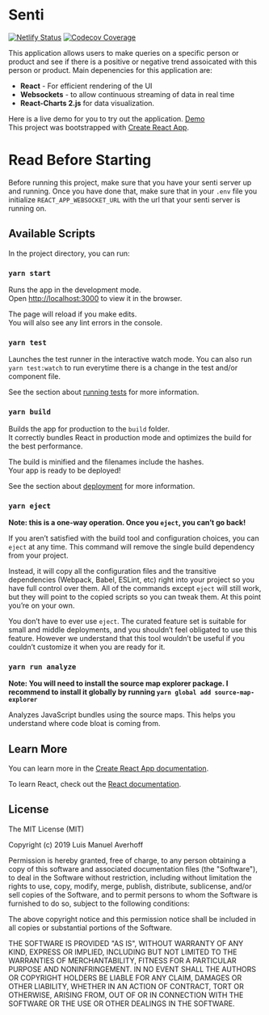 # Senti

[![Netlify Status](https://api.netlify.com/api/v1/badges/c437dce4-1904-4031-b8ec-4a83ef1b9782/deploy-status)](https://app.netlify.com/sites/senti/deploys) [![Codecov Coverage](https://img.shields.io/codecov/c/github/LuisAverhoff/Senti/master.svg?style=flat-square)](https://codecov.io/gh/LuisAverhoff/Senti/)

This application allows users to make queries on a specific person or product and see if there is a positive or negative trend assoicated with this person or product. Main depenencies for this application are:

- **React** - For efficient rendering of the UI
- **Websockets** - to allow continuous streaming of data in real time
- **React-Charts 2.js** for data visualization.

Here is a live demo for you to try out the application. [Demo](https://senti.netlify.com) </br>
This project was bootstrapped with [Create React App](https://github.com/facebook/create-react-app).

# Read Before Starting

Before running this project, make sure that you have your senti server up and running. Once you have done that, make sure that in your `.env` file you initialize `REACT_APP_WEBSOCKET_URL` with the url that your senti server is running on.

## Available Scripts

In the project directory, you can run:

### `yarn start`

Runs the app in the development mode.<br>
Open [http://localhost:3000](http://localhost:3000) to view it in the browser.

The page will reload if you make edits.<br>
You will also see any lint errors in the console.

### `yarn test`

Launches the test runner in the interactive watch mode. You can also run `yarn test:watch` to run everytime there is a change in the test and/or component file.<br>

See the section about [running tests](https://facebook.github.io/create-react-app/docs/running-tests) for more information.

### `yarn build`

Builds the app for production to the `build` folder.<br>
It correctly bundles React in production mode and optimizes the build for the best performance.

The build is minified and the filenames include the hashes.<br>
Your app is ready to be deployed!

See the section about [deployment](https://facebook.github.io/create-react-app/docs/deployment) for more information.

### `yarn eject`

**Note: this is a one-way operation. Once you `eject`, you can’t go back!**

If you aren’t satisfied with the build tool and configuration choices, you can `eject` at any time. This command will remove the single build dependency from your project.

Instead, it will copy all the configuration files and the transitive dependencies (Webpack, Babel, ESLint, etc) right into your project so you have full control over them. All of the commands except `eject` will still work, but they will point to the copied scripts so you can tweak them. At this point you’re on your own.

You don’t have to ever use `eject`. The curated feature set is suitable for small and middle deployments, and you shouldn’t feel obligated to use this feature. However we understand that this tool wouldn’t be useful if you couldn’t customize it when you are ready for it.

### `yarn run analyze`

**Note: You will need to install the source map explorer package. I recommend to install it globally by running `yarn global add source-map-explorer`**

Analyzes JavaScript bundles using the source maps. This helps you understand where code bloat is coming from.

## Learn More

You can learn more in the [Create React App documentation](https://facebook.github.io/create-react-app/docs/getting-started).

To learn React, check out the [React documentation](https://reactjs.org/).

## License

The MIT License (MIT)

Copyright (c) 2019 Luis Manuel Averhoff

Permission is hereby granted, free of charge, to any person obtaining a copy of this software and associated documentation files (the "Software"), to deal in the Software without restriction, including without limitation the rights to use, copy, modify, merge, publish, distribute, sublicense, and/or sell copies of the Software, and to permit persons to whom the Software is furnished to do so, subject to the following conditions:

The above copyright notice and this permission notice shall be included in all copies or substantial portions of the Software.

THE SOFTWARE IS PROVIDED "AS IS", WITHOUT WARRANTY OF ANY KIND, EXPRESS OR IMPLIED, INCLUDING BUT NOT LIMITED TO THE WARRANTIES OF MERCHANTABILITY, FITNESS FOR A PARTICULAR PURPOSE AND NONINFRINGEMENT. IN NO EVENT SHALL THE AUTHORS OR COPYRIGHT HOLDERS BE LIABLE FOR ANY CLAIM, DAMAGES OR OTHER LIABILITY, WHETHER IN AN ACTION OF CONTRACT, TORT OR OTHERWISE, ARISING FROM, OUT OF OR IN CONNECTION WITH THE SOFTWARE OR THE USE OR OTHER DEALINGS IN THE SOFTWARE.
